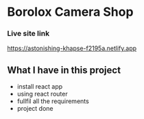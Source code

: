 # Borolox Camera Shop

### Live site link
https://astonishing-khapse-f2195a.netlify.app

## What I have in this project
- install react app
- using react router
- fullfil all the requirements
- project done

